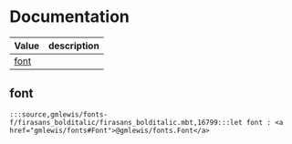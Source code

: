 # Documentation
|Value|description|
|---|---|
|[font](#font)||

## font

```moonbit
:::source,gmlewis/fonts-f/firasans_bolditalic/firasans_bolditalic.mbt,16799:::let font : <a href="gmlewis/fonts#Font">@gmlewis/fonts.Font</a>
```

